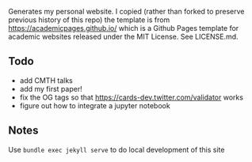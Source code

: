 Generates my personal website. I copied (rather than forked to preserve previous history of this repo) the template is from https://academicpages.github.io/ which is a Github Pages template for academic websites released under the MIT License. See LICENSE.md.

## Todo
  - add CMTH talks
  - add my first paper!
  - fix the OG tags so that https://cards-dev.twitter.com/validator works
  - figure out how to integrate a jupyter notebook

## Notes
Use `bundle exec jekyll serve` to do local development of this site